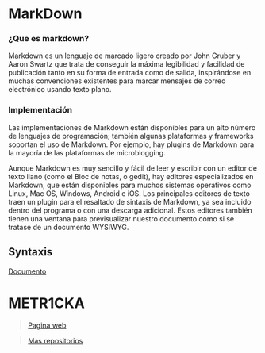 # MarkDown

### ¿Que es markdown?

Markdown es un lenguaje de marcado ligero creado por John Gruber y Aaron Swartz que trata de conseguir la máxima legibilidad y facilidad de publicación tanto en su forma de entrada como de salida, inspirándose en muchas convenciones existentes para marcar mensajes de correo electrónico usando texto plano.

### Implementación

Las implementaciones de Markdown están disponibles para un alto número de lenguajes de programación; también algunas plataformas y frameworks soportan el uso de Markdown. Por ejemplo, hay plugins de Markdown para la mayoría de las plataformas de microblogging.

Aunque Markdown es muy sencillo y fácil de leer y escribir con un editor de texto llano (como el Bloc de notas, o gedit), hay editores especializados en Markdown, que están disponibles para muchos sistemas operativos como Linux, Mac OS, Windows, Android e iOS. Los principales editores de texto traen un plugin para el resaltado de sintaxis de Markdown, ya sea incluido dentro del programa o con una descarga adicional. Estos editores también tienen una ventana para previsualizar nuestro documento como si se tratase de un documento WYSIWYG.

## Syntaxis

[Documento](https://github.com/METR1CKA/MarkDown/blob/main/syntaxis.md "Lenguaje de markdown")
# **METR1CKA**

> [Pagina web](https://metr1cka.github.io "Visitanos")

> [Mas repositorios](https://github.com/METR1CKA "Mi perfil")